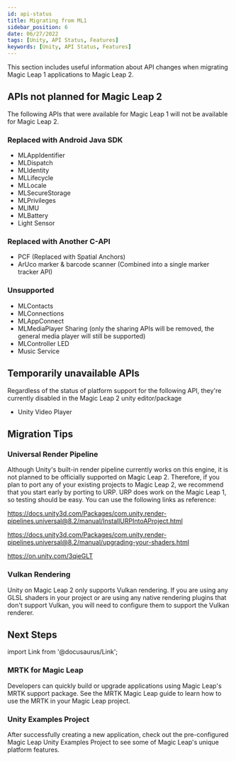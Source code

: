 ```yaml
---
id: api-status
title: Migrating from ML1
sidebar_position: 6
date: 06/27/2022
tags: [Unity, API Status, Features]
keywords: [Unity, API Status, Features]
---
```


This section includes useful information about API changes when migrating Magic Leap 1 applications to Magic Leap 2.

## APIs not planned for Magic Leap 2

The following APIs that were available for Magic Leap 1 will not be available for Magic Leap 2.

### Replaced with Android Java SDK

- MLAppIdentifier
- MLDispatch
- MLIdentity
- MLLifecycle
- MLLocale
- MLSecureStorage
- MLPrivileges
- MLIMU
- MLBattery
- Light Sensor

### Replaced with Another C-API

- PCF (Replaced with Spatial Anchors)
- ArUco marker & barcode scanner (Combined into a single marker tracker API)

### Unsupported

- MLContacts
- MLConnections
- MLAppConnect
- MLMediaPlayer Sharing (only the sharing APIs will be removed, the general media player will still be supported)
- MLController LED
- Music Service

## Temporarily unavailable APIs

Regardless of the status of platform support for the following API, they're currently disabled in the Magic Leap 2 unity editor/package

- Unity Video Player

## Migration Tips

### Universal Render Pipeline

Although Unity's built-in render pipeline currently works on this engine, it is not planned to be officially supported on Magic Leap 2. Therefore, if you plan to port any of your existing projects to Magic Leap 2, we recommend that you start early by porting to URP. URP does work on the Magic Leap 1, so testing should be easy. You can use the following links as reference:

<https://docs.unity3d.com/Packages/com.unity.render-pipelines.universal@8.2/manual/InstallURPIntoAProject.html>

<https://docs.unity3d.com/Packages/com.unity.render-pipelines.universal@8.2/manual/upgrading-your-shaders.html>

<https://on.unity.com/3qieGLT>

### Vulkan Rendering

Unity on Magic Leap 2 only supports Vulkan rendering. If you are using any GLSL shaders in your project or are using any native rendering plugins that don't support Vulkan, you will need to configure them to support the Vulkan renderer.

## Next Steps

import Link from '@docusaurus/Link';

<h3><Link to="/versioned_docs/version-1.1.0-dev2/guides/third-party/mrtk/mrtk-setup"> MRTK for Magic Leap</Link> </h3>

Developers can quickly build or upgrade applications using Magic Leap's MRTK support package. See the MRTK Magic Leap guide to learn how to use the MRTK in your Magic Leap project.

<h3><Link to="/versioned_docs/version-1.1.0-dev2/guides/unity/sdk-example-scenes/sdk-install-setup"> Unity Examples Project</Link> </h3>

After successfully creating a new application, check out the pre-configured Magic Leap Unity Examples Project to see some of Magic Leap's unique platform features.
